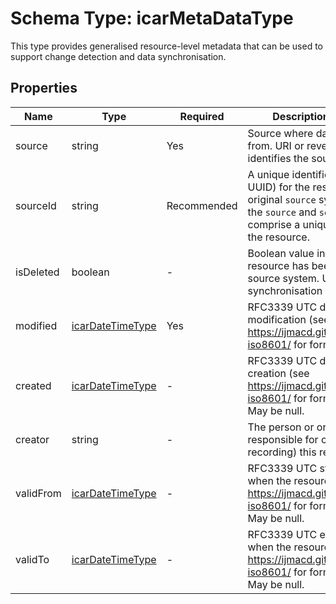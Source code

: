 # Schema Type: icarMetaDataType

This type provides generalised resource-level metadata that can be used to support change detection and data synchronisation.


## Properties

| Name | Type | Required | Description and notes |
| --- | --- | --- | --- |
| source | string | Yes | Source where data is retrieved from. URI  or reverse DNS that identifies the source system. |
| sourceId | string | Recommended | A unique identifier (SHOULD be a UUID) for the resource in the original `source` system. Together the `source` and `sourceId` comprise a unique identifier for the resource. |
| isDeleted | boolean | - | Boolean value indicating if this resource has been deleted in the source system. Used to support synchronisation methods. |
| modified | [icarDateTimeType](../types/icarDateTimeType.md) | Yes | RFC3339 UTC date/time of last modification (see https://ijmacd.github.io/rfc3339-iso8601/ for format guidance). |
| created | [icarDateTimeType](../types/icarDateTimeType.md) | - | RFC3339 UTC date/time of initial creation (see https://ijmacd.github.io/rfc3339-iso8601/ for format guidance). May be null. |
| creator | string | - | The person or organisation responsible for creating (first recording) this resource. |
| validFrom | [icarDateTimeType](../types/icarDateTimeType.md) | - | RFC3339 UTC start of period when the resource is valid (see https://ijmacd.github.io/rfc3339-iso8601/ for format guidance). May be null. |
| validTo | [icarDateTimeType](../types/icarDateTimeType.md) | - | RFC3339 UTC end of period when the resource is valid (see https://ijmacd.github.io/rfc3339-iso8601/ for format guidance). May be null. |
